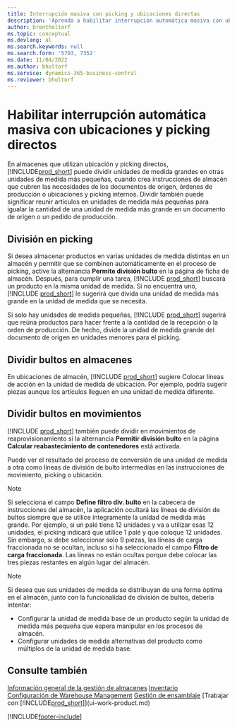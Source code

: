 ```yaml
---
title: Interrupción masiva con picking y ubicaciones directas
description: 'Aprenda a habilitar interrupción automática masiva con ubicación y picking dirigidos, así como interrupción en picking, ubicaciones, movimientos y más.'
author: brentholtorf
ms.topic: conceptual
ms.devlang: al
ms.search.keywords: null
ms.search.form: '5703, 7352'
ms.date: 11/04/2022
ms.author: bholtorf
ms.service: dynamics-365-business-central
ms.reviewer: bholtorf
---
```

# <a name="enable-automatic-breaking-bulk-with-directed-put-away-and-pick"></a>Habilitar interrupción automática masiva con ubicaciones y picking directos

En almacenes que utilizan ubicación y picking directos, [!INCLUDE[prod_short](includes/prod_short.md)] puede dividir unidades de medida grandes en otras unidades de medida más pequeñas, cuando crea instrucciones de almacén que cubren las necesidades de los documentos de origen, órdenes de producción o ubicaciones y picking internos. Dividir también puede significar reunir artículos en unidades de medida más pequeñas para igualar la cantidad de una unidad de medida más grande en un documento de origen o un pedido de producción.

## <a name="breakbulk-in-picks"></a>División en picking

Si desea almacenar productos en varias unidades de medida distintas en un almacén y permitir que se combinen automáticamente en el proceso de picking, active la alternancia **Permite división bulto** en la página de ficha de almacén. Después, para cumplir una tarea, [!INCLUDE [prod_short](includes/prod_short.md)] buscará un producto en la misma unidad de medida. Si no encuentra uno, [!INCLUDE [prod_short](includes/prod_short.md)] le sugerirá que divida una unidad de medida más grande en la unidad de medida que se necesita.  

Si solo hay unidades de medida pequeñas, [!INCLUDE [prod_short](includes/prod_short.md)] sugerirá que reúna productos para hacer frente a la cantidad de la recepción o la orden de producción. De hecho, divide la unidad de medida grande del documento de origen en unidades menores para el picking.  

## <a name="breakbulk-in-put-aways"></a>Dividir bultos en almacenes

En ubicaciones de almacén, [!INCLUDE [prod_short](includes/prod_short.md)] sugiere Colocar líneas de acción en la unidad de medida de ubicación. Por ejemplo, podría sugerir piezas aunque los artículos lleguen en una unidad de medida diferente.  

## <a name="breakbulk-in-movements"></a>Dividir bultos en movimientos

[!INCLUDE [prod_short](includes/prod_short.md)] también puede dividir en movimientos de reaprovisionamiento si la alternancia **Permitir división bulto** en la página **Calcular reabastecimiento de contenedores** está activada.  

Puede ver el resultado del proceso de conversión de una unidad de medida a otra como líneas de división de bulto intermedias en las instrucciones de movimiento, picking o ubicación.  

> [!NOTE]  
> Si selecciona el campo **Define filtro div. bulto** en la cabecera de instrucciones del almacén, la aplicación ocultará las líneas de división de bultos siempre que se utilice íntegramente la unidad de medida más grande. Por ejemplo, si un palé tiene 12 unidades y va a utilizar esas 12 unidades, el picking indicará que utilice 1 palé y que coloque 12 unidades. Sin embargo, si debe seleccionar solo 9 piezas, las líneas de carga fraccionada no se ocultan, incluso si ha seleccionado el campo **Filtro de carga fraccionada**. Las líneas no están ocultas porque debe colocar las tres piezas restantes en algún lugar del almacén.  

> [!NOTE]  
> Si desea que sus unidades de medida se distribuyan de una forma óptima en el almacén, junto con la funcionalidad de división de bultos, debería intentar:  
>
> - Configurar la unidad de medida base de un producto según la unidad de medida más pequeña que espera manipular en los procesos de almacén.  
> - Configurar unidades de medida alternativas del producto como múltiplos de la unidad de medida base.  

## <a name="see-also"></a>Consulte también

[Información general de la gestión de almacenes](design-details-warehouse-management.md)
[Inventario](inventory-manage-inventory.md)  
[Configuración de Warehouse Management](warehouse-setup-warehouse.md) 
[Gestión de ensamblaje](assembly-assemble-items.md)
[Trabajar con [!INCLUDE[prod_short](includes/prod_short.md)]](ui-work-product.md)  


[!INCLUDE[footer-include](includes/footer-banner.md)]
